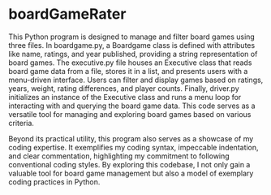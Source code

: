 # boardGameRater

This Python program is designed to manage and filter board games using three files. In boardgame.py, a Boardgame class is defined with attributes like name, ratings, and year published, providing a string representation of board games. The executive.py file houses an Executive class that reads board game data from a file, stores it in a list, and presents users with a menu-driven interface. Users can filter and display games based on ratings, years, weight, rating differences, and player counts. Finally, driver.py initializes an instance of the Executive class and runs a menu loop for interacting with and querying the board game data. This code serves as a versatile tool for managing and exploring board games based on various criteria.

Beyond its practical utility, this program also serves as a showcase of my coding expertise. It exemplifies my coding syntax, impeccable indentation, and clear commentation, highlighting my commitment to following conventional coding styles. By exploring this codebase, I not only gain a valuable tool for board game management but also a model of exemplary coding practices in Python.
